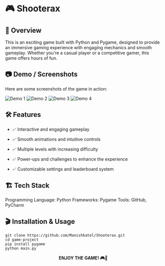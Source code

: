# 🎮 Shooterax

## 🚀 Overview

This is an exciting game built with Python and Pygame, designed to provide an immersive gaming experience with engaging mechanics and smooth gameplay. Whether you're a casual player or a competitive gamer, this game offers hours of fun.

## 📷 Demo / Screenshots

Here are some screenshots of the game in action:

![Demo 1](static/demo1.png)
![Demo 2](static/demo2.png)
![Demo 3](static/demo3.png)
![Demo 4](static/demo4.png)

## 🛠 Features

- ✅ Interactive and engaging gameplay

- ✅ Smooth animations and intuitive controls

- ✅ Multiple levels with increasing difficulty

- ✅ Power-ups and challenges to enhance the experience

- ✅ Customizable settings and leaderboard system

## 🏗 Tech Stack

Programming Language: Python
Frameworks: Pygame
Tools: GitHub, PyCharm

## 🎬 Installation & Usage
```
git clone https://github.com/Manishkatel/Shooterax.git
cd game-project
pip install pygame
python main.py

```


<p align="center"> <b>ENJOY THE GAME! 🎮🚀<b> </p> 

